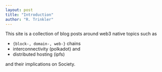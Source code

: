 ```yaml
---
layout: post
title: "Introduction"
author: "R. Trinkler"
---
```


This site is a collection of blog posts around web3 native topics such as
- `{block-, domain-, web-}` chains
- interconnectivity (polkadot) and
- distributed hosting (ipfs)

and their implications on Society.
